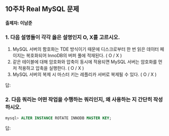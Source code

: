 ## 10주차 Real MySQL 문제
#### 출제자: 이남준

### 1. 다음 설명들이 각각 옳은 설명인지 O, X를 고르시오.
1. MySQL 서버의 함호화는 TDE 방식이기 때문에 디스크로부터 한 번 읽은 데이터 페이지는 복호화되어 InnoDB의 버퍼 풀에 적재된다. ( O / X )
2. 같은 테이블에 대해 암호화와 압축이 동시에 적용되면 MySQL 서버는 암호화를 먼저 적용하고 압축을 실행한다. ( O / X )
3. MySQL 서버의 복제 시 마스터 키는 레플리카 서버로 복제될 수 있다. ( O / X )

답: 


### 2. 다음 쿼리는 어떤 작업을 수행하는 쿼리인지, 왜 사용하는 지 간단히 작성하시오.
```sql
mysql> ALTER INSTANCE ROTATE INNODB MASTER KEY;
```

답: 

